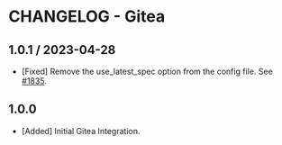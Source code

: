 # CHANGELOG - Gitea

## 1.0.1 / 2023-04-28
* [Fixed] Remove the use_latest_spec option from the config file. See [#1835](https://github.com/DataDog/integrations-extras/pull/1835).

## 1.0.0

* [Added] Initial Gitea Integration.
